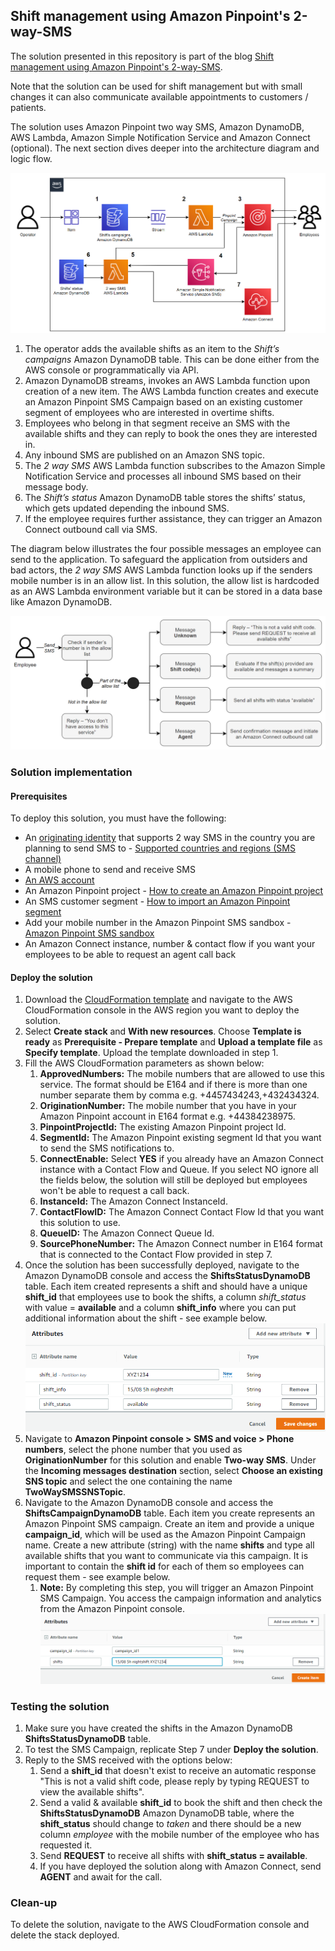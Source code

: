 ## Shift management using Amazon Pinpoint's 2-way-SMS

The solution presented in this repository is part of the blog [Shift management using Amazon Pinpoint's 2-way-SMS]().

Note that the solution can be used for shift management but with small changes it can also communicate available appointments to customers / patients.

The solution uses Amazon Pinpoint two way SMS, Amazon DynamoDB, AWS Lambda, Amazon Simple Notification Service and Amazon Connect (optional). The next section dives deeper into the architecture diagram and logic flow.

 ![architecture-diagram](assets/architecture-diagram.PNG)

1. The operator adds the available shifts as an item to the *Shift’s campaigns* Amazon DynamoDB table. This can be done either from the AWS console or programmatically via API.
2. Amazon DynamoDB streams, invokes an AWS Lambda function upon creation of a new item. The AWS Lambda function creates and execute an Amazon Pinpoint SMS Campaign based on an existing customer segment of employees who are interested in overtime shifts.
3. Employees who belong in that segment receive an SMS with the available shifts and they can reply to book the ones they are interested in.
4. Any inbound SMS are published on an Amazon SNS topic.
5. The *2 way SMS* AWS Lambda function subscribes to the Amazon Simple Notification Service and processes all inbound SMS based on their message body.
6. The *Shift’s status* Amazon DynamoDB table stores the shifts’ status, which gets updated depending the inbound SMS.
7. If the employee requires further assistance, they can trigger an Amazon Connect outbound call via SMS.

The diagram below illustrates the four possible messages an employee can send to the application. To safeguard the application from outsiders and bad actors, the *2 way SMS* AWS Lambda function looks up if the senders mobile number is in an allow list. In this solution, the allow list is hardcoded as an AWS Lambda environment variable but it can be stored in a data base like Amazon DynamoDB.

 ![inbound-business-logic](assets/inbound-sms-business-logic.PNG)

### Solution implementation

#### Prerequisites

To deploy this solution, you must have the following:

* An [originating identity](https://docs.aws.amazon.com/pinpoint/latest/userguide/channels-sms-originating-identities.html) that supports 2 way SMS in the country you are planning to send SMS to - [Supported countries and regions (SMS channel)](https://docs.aws.amazon.com/pinpoint/latest/userguide/channels-sms-countries.html)
* A mobile phone to send and receive SMS
* [An AWS account](https://aws.amazon.com/premiumsupport/knowledge-center/create-and-activate-aws-account/)
* An Amazon Pinpoint project - [How to create an Amazon Pinpoint project](https://catalog.workshops.aws/amazon-pinpoint-customer-experience/en-US/prerequisites/create-a-project) 
* An SMS customer segment - [How to import an Amazon Pinpoint segment](https://docs.aws.amazon.com/pinpoint/latest/userguide/segments-importing.html)
* Add your mobile number in the Amazon Pinpoint SMS sandbox - [Amazon Pinpoint SMS sandbox](https://docs.aws.amazon.com/pinpoint/latest/userguide/channels-sms-sandbox.html)
* An Amazon Connect instance, number & contact flow if you want your employees to be able to request an agent call back

#### Deploy the solution

1. Download the [CloudFormation template](https://github.com/aws-samples/pinpoint-shift-management-2-way-sms/blob/main/Shift-Management-Amazon-Pinpoint-2-way-SMS.yaml) and navigate to the AWS CloudFormation console in the AWS region you want to deploy the solution.
2. Select **Create stack** and **With new resources**. Choose **Template is ready** as **Prerequisite - Prepare template** and **Upload a template file** as **Specify template**. Upload the template downloaded in step 1.
3. Fill the AWS CloudFormation parameters as shown below:
    1. **ApprovedNumbers:** The mobile numbers that are allowed to use this service. The format should be E164 and if there is more than one number separate them by comma e.g. +4457434243,+432434324.
    2. **OriginationNumber:** The mobile number that you have in your Amazon Pinpoint account in E164 format e.g. +44384238975.
    3. **PinpointProjectId:** The existing Amazon Pinpoint project Id.
    4. **SegmentId:** The Amazon Pinpoint existing segment Id that you want to send the SMS notifications to.
    5. **ConnectEnable:** Select **YES** if you already have an Amazon Connect instance with a Contact Flow and Queue. If you select NO ignore all the fields below, the solution will still be deployed but employees won't be able to request a call back.
    6. **InstanceId:** The Amazon Connect InstanceId.
    7. **ContactFlowID:** The Amazon Connect Contact Flow Id that you want this solution to use.
    8. **QueueID:** The Amazon Connect Queue Id.
    9. **SourcePhoneNumber:** The Amazon Connect number in E164 format that is connected to the Contact Flow provided in step 7.
4. Once the solution has been successfully deployed, navigate to the Amazon DynamoDB console and access the **ShiftsStatusDynamoDB** table. Each item created represents a shift and should have a unique **shift_id** that employees use to book the shifts, a column *shift_status* with value = **available** and a column **shift_info** where you can put additional information about the shift - see example below.
![shift_status_dynamoDB](assets/shift_status_dynamoDB.png)
7. Navigate to **Amazon Pinpoint console > SMS and voice > Phone numbers**, select the phone number that you used as **OriginationNumber** for this solution and enable **Two-way SMS**. Under the **Incoming messages destination** section, select **Choose an existing SNS topic** and select the one containing the name **TwoWaySMSSNSTopic**.
8. Navigate to the Amazon DynamoDB console and access the **ShiftsCampaignDynamoDB** table. Each item you create represents an Amazon Pinpoint SMS campaign. Create an item and provide a unique **campaign_id**, which will be used as the Amazon Pinpoint Campaign name. Create a new attribute (string) with the name **shifts** and type all available shifts that you want to communicate via this campaign. It is important to contain the **shift id** for each of them so employees can request them - see example below. 
    1. **Note:** By completing this step, you will trigger an Amazon Pinpoint SMS Campaign. You access the campaign information and analytics from the Amazon Pinpoint console.
![shift_campaign_dynamoDB](assets/shift_campaign_dynamoDB.png)

### Testing the solution

1. Make sure you have created the shifts in the Amazon DynamoDB **ShiftsStatusDynamoDB** table.
2. To test the SMS Campaign, replicate Step 7 under **Deploy the solution**.
3. Reply to the SMS received with the options below:
    1. Send a **shift_id** that doesn't exist to receive an automatic response "This is not a valid shift code, please reply by typing REQUEST to view the available shifts".
    2. Send a valid & available **shift_id** to book the shift and then check the **ShiftsStatusDynamoDB** Amazon DynamoDB table, where the **shift_status** should change to *taken* and there should be a new column *employee* with the mobile number of the employee who has requested it.
    3. Send **REQUEST** to receive all shifts with **shift_status = available**.
    4. If you have deployed the solution along with Amazon Connect, send **AGENT** and await for the call.

### Clean-up

To delete the solution, navigate to the AWS CloudFormation console and delete the stack deployed.




